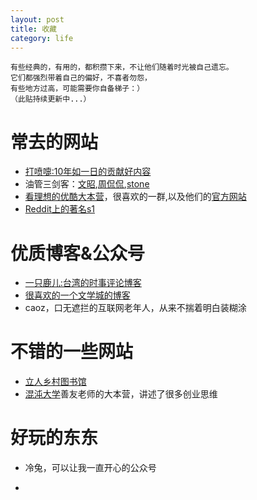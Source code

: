 ```yaml
---
layout: post
title: 收藏
category: life
---
```


```
有些经典的，有用的，都积攒下来，不让他们随着时光被自己遗忘。
它们都强烈带着自己的偏好，不喜者勿怨，
有些地方过高，可能需要你自备梯子：）
（此贴持续更新中...）
```

# 常去的网站
- [打喷嚏:10年如一日的贡献好内容](http://www.dapenti.com)
- 油管三剑客：[文昭](),[周侃侃](),[stone]()
- [看理想的优酷大本营](https://i.youku.com/i/UMjk0OTQ4ODIwMA==)，很喜欢的一群,以及他们的[官方网站](https://www.vistopia.com.cn/)
- [Reddit上的著名s1](https://www.reddit.com/r/saraba1st)

# 优质博客&公众号
- [一只鹿儿:台湾的时事评论博客](https://medium.com/%E4%B8%80%E5%8F%AA%E9%B9%BF%E3%84%A6)
- [很喜欢的一个文学城的博客](http://blog.wenxuecity.com/myoverview/29808/)
- caoz，口无遮拦的互联网老年人，从来不揣着明白装糊涂

# 不错的一些网站
- [立人乡村图书馆](https://civicforum.github.io/2019/liren_library_list.html)
- [混沌大学](https://www.hundun.cn/)善友老师的大本营，讲述了很多创业思维

# 好玩的东东
- 冷兔，可以让我一直开心的公众号

- 
